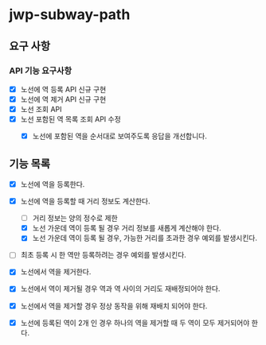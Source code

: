 # jwp-subway-path

## 요구 사항
### API 기능 요구사항
- [x] 노선에 역 등록 API 신규 구현
- [x] 노선에 역 제거 API 신규 구현
- [x] 노선 조회 API
- [x] 노선 포함된 역 목록 조회 API 수정
  - [x] 노선에 포함된 역을 순서대로 보여주도록 응답을 개선합니다.


## 기능 목록
- [x] 노선에 역을 등록한다. 
- [x] 노선에 역을 등록할 때 거리 정보도 계산한다.
  - [ ] 거리 정보는 양의 정수로 제한
  - [x] 노선 가운데 역이 등록 될 경우 거리 정보를 새롭게 계산해야 한다.
  - [x] 노선 가운데 역이 등록 될 경우, 가능한 거리를 초과한 경우 예외를 발생시킨다.  
- [ ] 최초 등록 시 한 역만 등록하려는 경우 예외를 발생시킨다.

- [x] 노선에서 역을 제거한다.
- [x] 노선에서 역이 제거될 경우 역과 역 사이의 거리도 재배정되어야 한다. 
- [x] 노선에서 역을 제거할 경우 정상 동작을 위해 재배치 되어야 한다.
- [x] 노선에 등록된 역이 2개 인 경우 하나의 역을 제거할 때 두 역이 모두 제거되어야 한다.

